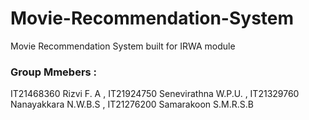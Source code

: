 # Movie-Recommendation-System
Movie Recommendation System built for IRWA module
### Group Mmebers :
  IT21468360 Rizvi F. A , IT21924750 Senevirathna W.P.U. , IT21329760 Nanayakkara N.W.B.S , IT21276200 Samarakoon S.M.R.S.B 
